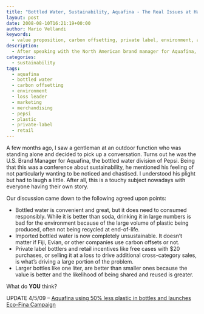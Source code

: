 ```yaml
---
title: "Bottled Water, Sustainability, Aquafina - The Real Issues at Hand"
layout: post
date: 2008-08-10T16:21:19+00:00
author: Mario Vellandi
keywords:
  - value proposition, carbon offsetting, private label, environment, aquafina, water brands, sustainability, marketing, bottled water marketing, PET
description:
  - After speaking with the North American brand manager for Aquafina, these are some primary points agreed upon for responsible bottled water marketing
categories:
  - sustainability
tags:
  - aquafina
  - bottled water
  - carbon offsetting
  - environment
  - loss leader
  - marketing
  - merchandising
  - pepsi
  - plastic
  - private-label
  - retail
---
```

A few months ago, I saw a gentleman at an outdoor function who was standing alone and decided to pick up a conversation. Turns out he was the U.S. Brand Manager for Aquafina, the bottled water division of Pepsi. Being that this was a conference about sustainability, he mentioned his feeling of not particularly wanting to be noticed and chastised. I understood his plight but had to laugh a little. After all, this is a touchy subject nowadays with everyone having their own story.

Our discussion came down to the following agreed upon points:

  * Bottled water is convenient and great, but it does need to consumed responsibly. While it is better than soda, drinking it in large numbers is bad for the environment because of the large volume of plastic being produced, often not being recycled at end-of-life.
  * Imported bottled water is now completely unsustainable. It doesn&#8217;t matter if Fiji, Evian, or other companies use carbon offsets or not.
  * Private label bottlers and retail incentives like free cases with $20 purchases, or selling it at a loss to drive additional cross-category sales, is what&#8217;s driving a large portion of the problem.
  * Larger bottles like one liter, are better than smaller ones because the value is better and the likelihood of being shared and reused is greater.

What do **YOU** think?

UPDATE 4/5/09 &#8211; [Aquafina using 50% less plastic in bottles and launches Eco-Fina Campaign](../aquafina-makes-lightest-bottle-at-11-grams/)
